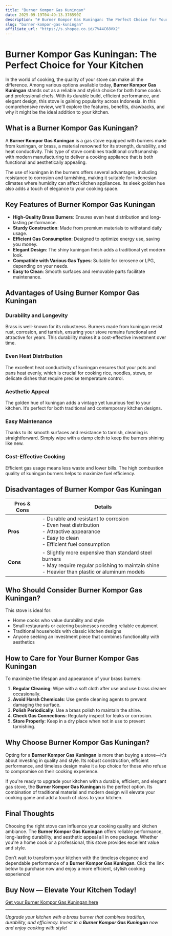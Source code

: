 ```yaml
---
title: "Burner Kompor Gas Kuningan"
date: 2025-09-19T04:49:13.376590Z
description: "# Burner Kompor Gas Kuningan: The Perfect Choice for Your Kitchen..."
slug: "burner-kompor-gas-kuningan"
affiliate_url: "https://s.shopee.co.id/7V44C68VX2"
---
```

# Burner Kompor Gas Kuningan: The Perfect Choice for Your Kitchen

In the world of cooking, the quality of your stove can make all the difference. Among various options available today, **Burner Kompor Gas Kuningan** stands out as a reliable and stylish choice for both home cooks and professional chefs. With its durable build, efficient performance, and elegant design, this stove is gaining popularity across Indonesia. In this comprehensive review, we'll explore the features, benefits, drawbacks, and why it might be the ideal addition to your kitchen.

## What is a Burner Kompor Gas Kuningan?

A **Burner Kompor Gas Kuningan** is a gas stove equipped with burners made from kuningan, or brass, a material renowned for its strength, durability, and heat conductivity. This type of stove combines traditional craftsmanship with modern manufacturing to deliver a cooking appliance that is both functional and aesthetically appealing.

The use of kuningan in the burners offers several advantages, including resistance to corrosion and tarnishing, making it suitable for Indonesian climates where humidity can affect kitchen appliances. Its sleek golden hue also adds a touch of elegance to your cooking space.

## Key Features of Burner Kompor Gas Kuningan

- **High-Quality Brass Burners**: Ensures even heat distribution and long-lasting performance.
- **Sturdy Construction**: Made from premium materials to withstand daily usage.
- **Efficient Gas Consumption**: Designed to optimize energy use, saving you money.
- **Elegant Design**: The shiny kuningan finish adds a traditional yet modern look.
- **Compatible with Various Gas Types**: Suitable for kerosene or LPG, depending on your needs.
- **Easy to Clean**: Smooth surfaces and removable parts facilitate maintenance.

## Advantages of Using Burner Kompor Gas Kuningan

### Durability and Longevity

 Brass is well-known for its robustness. Burners made from kuningan resist rust, corrosion, and tarnish, ensuring your stove remains functional and attractive for years. This durability makes it a cost-effective investment over time.

### Even Heat Distribution

The excellent heat conductivity of kuningan ensures that your pots and pans heat evenly, which is crucial for cooking rice, noodles, stews, or delicate dishes that require precise temperature control.

### Aesthetic Appeal

The golden hue of kuningan adds a vintage yet luxurious feel to your kitchen. It’s perfect for both traditional and contemporary kitchen designs.

### Easy Maintenance

Thanks to its smooth surfaces and resistance to tarnish, cleaning is straightforward. Simply wipe with a damp cloth to keep the burners shining like new.

### Cost-Effective Cooking

Efficient gas usage means less waste and lower bills. The high combustion quality of kuningan burners helps to maximize fuel efficiency.

## Disadvantages of Burner Kompor Gas Kuningan

| **Pros & Cons** | **Details** |
|------------------|-------------|
| **Pros** | - Durable and resistant to corrosion <br> - Even heat distribution <br> - Attractive appearance <br> - Easy to clean <br> - Efficient fuel consumption |
| **Cons** | - Slightly more expensive than standard steel burners <br> - May require regular polishing to maintain shine <br> - Heavier than plastic or aluminum models |

## Who Should Consider Burner Kompor Gas Kuningan?

This stove is ideal for:

- Home cooks who value durability and style
- Small restaurants or catering businesses needing reliable equipment
- Traditional households with classic kitchen designs
- Anyone seeking an investment piece that combines functionality with aesthetics

## How to Care for Your Burner Kompor Gas Kuningan

To maximize the lifespan and appearance of your brass burners:

1. **Regular Cleaning**: Wipe with a soft cloth after use and use brass cleaner occasionally.
2. **Avoid Harsh Chemicals**: Use gentle cleaning agents to prevent damaging the surface.
3. **Polish Periodically**: Use a brass polish to maintain the shine.
4. **Check Gas Connections**: Regularly inspect for leaks or corrosion.
5. **Store Properly**: Keep in a dry place when not in use to prevent tarnishing.

## Why Choose Burner Kompor Gas Kuningan?

Opting for a **Burner Kompor Gas Kuningan** is more than buying a stove—it's about investing in quality and style. Its robust construction, efficient performance, and timeless design make it a top choice for those who refuse to compromise on their cooking experience.

If you're ready to upgrade your kitchen with a durable, efficient, and elegant gas stove, the **Burner Kompor Gas Kuningan** is the perfect option. Its combination of traditional material and modern design will elevate your cooking game and add a touch of class to your kitchen.

## Final Thoughts

Choosing the right stove can influence your cooking quality and kitchen ambiance. The **Burner Kompor Gas Kuningan** offers reliable performance, long-lasting durability, and aesthetic appeal all in one package. Whether you're a home cook or a professional, this stove provides excellent value and style.

Don’t wait to transform your kitchen with the timeless elegance and dependable performance of a **Burner Kompor Gas Kuningan**. Click the link below to purchase now and enjoy a more efficient, stylish cooking experience!

## Buy Now — Elevate Your Kitchen Today!

[Get your Burner Kompor Gas Kuningan here](https://s.shopee.co.id/7V44C68VX2)

---

*Upgrade your kitchen with a brass burner that combines tradition, durability, and efficiency. Invest in a **Burner Kompor Gas Kuningan** now and enjoy cooking with style!*